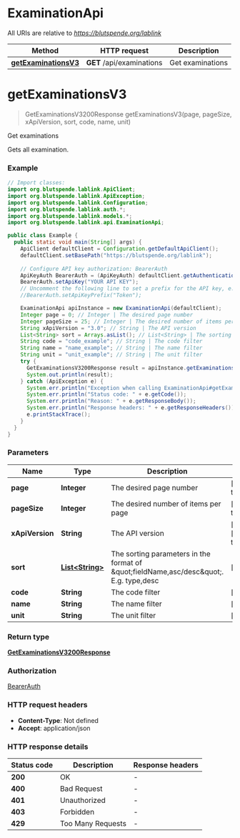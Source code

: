 # ExaminationApi

All URIs are relative to *https://blutspende.org/lablink*

| Method | HTTP request | Description |
|------------- | ------------- | -------------|
| [**getExaminationsV3**](ExaminationApi.md#getExaminationsV3) | **GET** /api/examinations | Get examinations |


<a id="getExaminationsV3"></a>
# **getExaminationsV3**
> GetExaminationsV3200Response getExaminationsV3(page, pageSize, xApiVersion, sort, code, name, unit)

Get examinations

Gets all examination.

### Example
```java
// Import classes:
import org.blutspende.lablink.ApiClient;
import org.blutspende.lablink.ApiException;
import org.blutspende.lablink.Configuration;
import org.blutspende.lablink.auth.*;
import org.blutspende.lablink.models.*;
import org.blutspende.lablink.api.ExaminationApi;

public class Example {
  public static void main(String[] args) {
    ApiClient defaultClient = Configuration.getDefaultApiClient();
    defaultClient.setBasePath("https://blutspende.org/lablink");
    
    // Configure API key authorization: BearerAuth
    ApiKeyAuth BearerAuth = (ApiKeyAuth) defaultClient.getAuthentication("BearerAuth");
    BearerAuth.setApiKey("YOUR API KEY");
    // Uncomment the following line to set a prefix for the API key, e.g. "Token" (defaults to null)
    //BearerAuth.setApiKeyPrefix("Token");

    ExaminationApi apiInstance = new ExaminationApi(defaultClient);
    Integer page = 0; // Integer | The desired page number
    Integer pageSize = 25; // Integer | The desired number of items per page
    String xApiVersion = "3.0"; // String | The API version
    List<String> sort = Arrays.asList(); // List<String> | The sorting parameters in the format of \"fieldName,asc/desc\". E.g. type,desc
    String code = "code_example"; // String | The code filter
    String name = "name_example"; // String | The name filter
    String unit = "unit_example"; // String | The unit filter
    try {
      GetExaminationsV3200Response result = apiInstance.getExaminationsV3(page, pageSize, xApiVersion, sort, code, name, unit);
      System.out.println(result);
    } catch (ApiException e) {
      System.err.println("Exception when calling ExaminationApi#getExaminationsV3");
      System.err.println("Status code: " + e.getCode());
      System.err.println("Reason: " + e.getResponseBody());
      System.err.println("Response headers: " + e.getResponseHeaders());
      e.printStackTrace();
    }
  }
}
```

### Parameters

| Name | Type | Description  | Notes |
|------------- | ------------- | ------------- | -------------|
| **page** | **Integer**| The desired page number | [default to 0] |
| **pageSize** | **Integer**| The desired number of items per page | [default to 25] |
| **xApiVersion** | **String**| The API version | [optional] [default to 3.0] |
| **sort** | [**List&lt;String&gt;**](String.md)| The sorting parameters in the format of \&quot;fieldName,asc/desc\&quot;. E.g. type,desc | [optional] |
| **code** | **String**| The code filter | [optional] |
| **name** | **String**| The name filter | [optional] |
| **unit** | **String**| The unit filter | [optional] |

### Return type

[**GetExaminationsV3200Response**](GetExaminationsV3200Response.md)

### Authorization

[BearerAuth](../README.md#BearerAuth)

### HTTP request headers

 - **Content-Type**: Not defined
 - **Accept**: application/json

### HTTP response details
| Status code | Description | Response headers |
|-------------|-------------|------------------|
| **200** | OK |  -  |
| **400** | Bad Request |  -  |
| **401** | Unauthorized |  -  |
| **403** | Forbidden |  -  |
| **429** | Too Many Requests |  -  |

